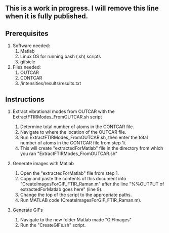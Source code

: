 ## This is a work in progress. I will remove this line when it is fully published.
## Prerequisites
1. Software needed:
    1. Matlab
    2. Linux OS for running bash (.sh) scripts
    3. gifsicle
2. Files needed:
    1. OUTCAR
    2. CONTCAR
    3. /intensities/results/results.txt
   
   
## Instructions
1. Extract vibrational modes from OUTCAR with the ExtractFTIRModes_FromOUTCAR.sh script
    1. Determine total number of atoms in the CONTCAR file.
    2. Navigate to where the location of the  OUTCAR file.
    3. Run ExtractFTIRModes_FromOUTCAR.sh, then enter the total number of atoms in the CONTCAR file from step 1i.
    4. This will create "extractedForMatlab" file in the directory from which you ran "ExtractFTIRModes_FromOUTCAR.sh"

2. Generate images with Matlab
    1. Open the "extractedForMatlab" file from step 1.
    1. Copy and paste the contents of this document into "CreateImagesForGIF_FTIR_Raman.m" after the line "%%OUTPUT of extractedForMatlab goes here" (line 9).
    1. Change the top of the script to the appropriate paths.
    1. Run MATLAB code (CreateImagesForGIF_FTIR_Raman.m).

3. Generate GIFs
    1. Navigate to the new folder Matlab made "GIFImages"
    1. Run the "CreateGIFs.sh" script.

